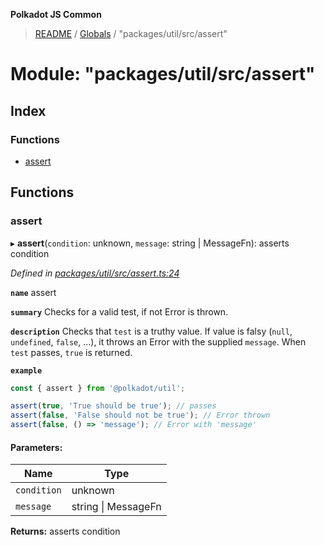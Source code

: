 **Polkadot JS Common**

> [README](../README.md) / [Globals](../globals.md) / "packages/util/src/assert"

# Module: "packages/util/src/assert"

## Index

### Functions

* [assert](_packages_util_src_assert_.md#assert)

## Functions

### assert

▸ **assert**(`condition`: unknown, `message`: string \| MessageFn): asserts condition

*Defined in [packages/util/src/assert.ts:24](https://github.com/polkadot-js/common/blob/c366e637/packages/util/src/assert.ts#L24)*

**`name`** assert

**`summary`** Checks for a valid test, if not Error is thrown.

**`description`** 
Checks that `test` is a truthy value. If value is falsy (`null`, `undefined`, `false`, ...), it throws an Error with the supplied `message`. When `test` passes, `true` is returned.

**`example`** 
<BR>

```javascript
const { assert } from '@polkadot/util';

assert(true, 'True should be true'); // passes
assert(false, 'False should not be true'); // Error thrown
assert(false, () => 'message'); // Error with 'message'
```

#### Parameters:

Name | Type |
------ | ------ |
`condition` | unknown |
`message` | string \| MessageFn |

**Returns:** asserts condition
